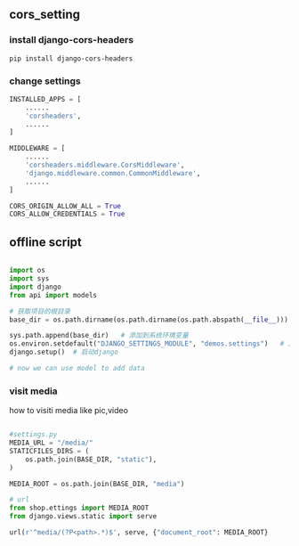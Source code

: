 ## cors_setting

### install django-cors-headers
```shell
pip install django-cors-headers
```

### change settings
```python
INSTALLED_APPS = [
    ......
    'corsheaders',
    ......
]

MIDDLEWARE = [
    ......
    'corsheaders.middleware.CorsMiddleware',
    'django.middleware.common.CommonMiddleware',
    ......
]

CORS_ORIGIN_ALLOW_ALL = True
CORS_ALLOW_CREDENTIALS = True
```

## offline script
```python

import os
import sys
import django
from api import models

# 获取项目的根目录
base_dir = os.path.dirname(os.path.dirname(os.path.abspath(__file__)))

sys.path.append(base_dir)	# 添加到系统环境变量
os.environ.setdefault("DJANGO_SETTINGS_MODULE", "demos.settings")	# 加载项目的配置文件，demos是项目
django.setup()	# 启动django

# now we can use model to add data
```

### visit media
how to visiti media like pic,video
```python

#settings.py
MEDIA_URL = "/media/"
STATICFILES_DIRS = (
    os.path.join(BASE_DIR, "static"),
)

MEDIA_ROOT = os.path.join(BASE_DIR, "media")

# url
from shop.ettings import MEDIA_ROOT
from django.views.static import serve

url(r'^media/(?P<path>.*)$', serve, {"document_root": MEDIA_ROOT}
```